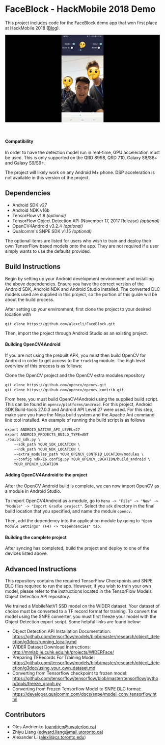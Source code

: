 # FaceBlock - HackMobile 2018 Demo

This project includes code for the FaceBlock demo app that won first place at HackMobile 2018 ([Blog](https://developer.qualcomm.com/blog/intern-hack-mobile-2018-getting-creative-artificial-intelligence)). 
<br>
<p align="center">
<img src="thumbnail.gif">
</p>
<br>

#### Compatibility

In order to have the detection model run in real-time, GPU acceleration must be used. This is only supported on the QRD 8998, QRD 710, Galaxy S8/S8+ and Galaxy S9/S9+.

The project will likely work on any Android M+ phone. DSP acceleration is not available in this version of the project.

## Dependencies

+ Android SDK v27
+ Android NDK v16b
+ TensorFlow v1.8 *(optional)*
+ TensorFlow Object Detection API (November 17, 2017 Release) *(optional)*
+ OpenCV4Android v3.2.4 *(optional)*
+ Qualcomm's SNPE SDK v1.15 *(optional)*

The optional items are listed for users who wish to train and deploy their own TensorFlow based models onto the app. They are not required if a user simply wants to use the defaults provided.

## Build Instructions

Begin by setting up your Android development environment and installing the above dependencies. Ensure you have the correct version of the Android SDK, Android NDK and Android Studio installed. The converted DLC models used are supplied in this project, so the portion of this guide will be about the build process.

After setting up your environment, first clone the project to your desired location with
```
git clone https://github.com/alexcli/FaceBlock.git
```
Then, import the project through Android Studio as an existing project.

#### Building OpenCV4Android

If you are not using the prebuilt APK, you must then build OpenCV for Android in order to get access to the `tracking` module. The high level overview of this process is as follows:

Clone the OpenCV project and the OpenCV extra modules repository
```
git clone https://github.com/opencv/opencv.git
git clone https://github.com/opencv/opencv_contrib.git
```
From here, you must build OpenCV4Android using the supplied build script. This can be found in `opencv/platforms/android`. For this project, Android SDK Build-tools 27.0.3 and Android API Level 27 were used. For this step, make sure you have the Ninja build system and the Apache Ant command line tool installed. An example of running the build script is as follows 

```
export ANDROID_NATIVE_API_LEVEL=27 
export ANDROID_PROJECTS_BUILD_TYPE=ANT
./build_sdk.py \ 
	--sdk_path YOUR_SDK_LOCATION \
	--ndk_path YOUR_NDK_LOCATION \
	--extra_modules_path YOUR_OPENCV_CONTRIB_LOCATION/modules \
	--config ndk-16.config.py YOUR_OPENCV_LOCATION/build_android \
	YOUR_OPENCV_LOCATION
```
#### Adding OpenCV4Android to the project

After the OpenCV Android build is complete, we can now import OpenCV as a module in Android Studio. 

To import OpenCV4Android as a module, go to `Menu -> "File" -> "New" -> "Module" -> "Import Gradle project"`. Select the `sdk` directory in the final build location that you specified, and name the module `opencv`.

Then, add the dependency into the application module by going to `"Open Module Settings" (F4) -> "Dependencies" tab`.

#### Building the complete project

After syncing has completed, build the project and deploy to one of the devices listed above.

## Advanced Instructions

This repository contains the required TensorFlow Checkpoints and SNPE DLC files required to run the app. However, if you wish to train your own model, please refer to the instructions located in the TensorFlow Models Object Detection API repository. 

We trained a MobileNetV1 SSD model on the WIDER dataset. Your dataset of choice must be converted to a TF record format for training. To convert the model using the SNPE converter, you must first freeze your model with the Object Detection export script. Some helpful links are found below:

+ Object Detection API Installation Documentation: https://github.com/tensorflow/models/blob/master/research/object_detection/g3doc/running_locally.md
+ WIDER Dataset Download Instructions: http://mmlab.ie.cuhk.edu.hk/projects/WIDERFace/
+ Preparing TFRecords For Training Model https://github.com/tensorflow/models/blob/master/research/object_detection/g3doc/using_your_own_dataset.md
+ Converting from Tensorflow checkpoint to frozen model:
https://github.com/tensorflow/tensorflow/blob/master/tensorflow/python/tools/freeze_graph.py
+ Converting from Frozen Tensorflow Model to SNPE DLC format:
https://developer.qualcomm.com/docs/snpe/model_conv_tensorflow.html

## Contributors
+ Oles Andrienko ([oandrien@uwaterloo.ca](mailto:[oandrien@uwaterloo.ca))
+ Zhiyu Liang ([edward.liang@mail.utoronto.ca](edward.liang@mail.utoronto.ca))
+ Alexander Li ([alexli@cs.toronto.edu](alexli@cs.toronto.edu))
